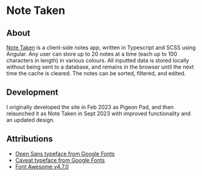 # Note Taken

## About
[Note Taken](https://danateagle.com/notes) is a client-side notes app, written in Typescript and SCSS using Angular. Any user can store up to 20 notes at a time (each up to 100 characters in length) in various colours. All inputted data is stored locally without being sent to a database, and remains in the browser until the next time the cache is cleared. The notes can be sorted, filtered, and edited.

## Development
I originally developed the site in Feb 2023 as Pigeon Pad, and then relaunched it as Note Taken in Sept 2023 with improved functionality and an updated design.

## Attributions
- [Open Sans typeface from Google Fonts](https://fonts.google.com/specimen/Open+Sans)
- [Caveat typeface from Google Fonts](https://fonts.google.com/specimen/Caveat)
- [Font Awesome v4.7.0](https://fontawesome.com/v4/icons/)